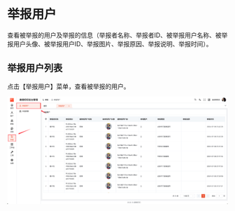 # 举报用户

查看被举报的用户及举报的信息（举报者名称、举报者ID、被举报用户名称、被举报用户头像、被举报用户ID、举报图片、举报原因、举报说明、举报时间）。

## 举报用户列表

点击【举报用户】菜单，查看被举报的用户。

![举报用户列表](./images/user-01.png)
